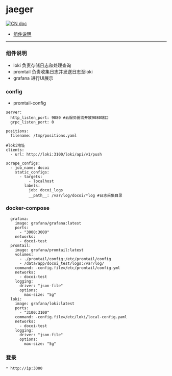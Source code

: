 # jaeger

[![CN doc](https://img.shields.io/badge/文档-中文版-blue.svg)](grafana-promtail-loki)

- [组件说明](#组件说明)

---

### 组件说明
   *  loki 负责存储日志和处理查询
   *  promtail 负责收集日志并发送日志至loki
   *  grafana 进行UI展示
### config
* promtail-config
~~~
server:
  http_listen_port: 9080 #云服务器需开放9080端口
  grpc_listen_port: 0

positions:
  filename: /tmp/positions.yaml

#loki地址
clients:
  - url: http://loki:3100/loki/api/v1/push

scrape_configs:
  - job_name: docoi
    static_configs:
      - targets:
          - localhost
        labels:
          job: docoi_logs
          __path__: /var/log/docoi/*log #日志采集目录

~~~
### docker-compose
~~~
  grafana:
    image: grafana/grafana:latest
    ports:
      - "3000:3000"
    networks:
      - docoi-test
  promtail:
    image: grafana/promtail:latest
    volumes:
      - ./promtail/config:/etc/promtail/config
      - /data/app/docoi_test/logs:/var/log/
    command: -config.file=/etc/promtail/config.yml
    networks:
      - docoi-test
    logging:
      driver: "json-file"
      options:
        max-size: "5g"
  loki:
    image: grafana/loki:latest
    ports:
      - "3100:3100"
    command: -config.file=/etc/loki/local-config.yaml
    networks:
      - docoi-test
    logging:
      driver: "json-file"
      options:
        max-size: "5g"
~~~
### 登录
    * http://ip:3000

